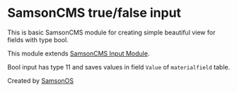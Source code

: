 # SamsonCMS true/false input

This is basic SamsonCMS module for creating simple beautiful view for fields with type bool.

This module extends [SamsonCMS Input Module](https://github.com/samsonos/cms_input).

Bool input has type 11 and saves values in field `Value` of `materialfield` table.

Created by [SamsonOS](samsoncms.com)